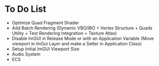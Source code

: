 # To Do List

* Optimize Quad Fragment Shader
* Add Batch Rendering (Dynamic VBO/IBO + Vertex Structure + Quads Utility + Text Rendering Integration + Texture Atlas)
* Disable ImGUI in Release Mode or with an Application Variable (Move viewport in ImGui Layer and make a Setter in Application Class)
* Setup Initial ImGUI Viewport Size
* Audio System
* ECS